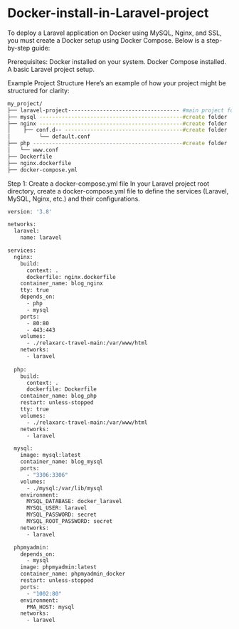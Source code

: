 # Docker-install-in-Laravel-project


To deploy a Laravel application on Docker using MySQL, Nginx, and SSL, you must create a Docker setup using Docker Compose. Below is a step-by-step guide:

Prerequisites:
Docker installed on your system.
Docker Compose installed.
A basic Laravel project setup.

Example Project Structure
Here’s an example of how your project might be structured for clarity:

```bash
my_project/
├── laravel-project----------------------------------- #main project folder
├── mysql ---------------------------------------------#create folder
├── nginx ---------------------------------------------#create folder
│    ├── conf.d-- -------------------------------------#create folder
│         └── default.conf 
├── php -----------------------------------------------#create folder
│   └── www.conf   
├── Dockerfile
├── nginx.dockerfile
├── docker-compose.yml
 ```

Step 1: Create a docker-compose.yml file
In your Laravel project root directory, create a docker-compose.yml file to define the services (Laravel, MySQL, Nginx, etc.) and their configurations.

```bash
version: '3.8'

networks: 
  laravel:
    name: laravel

services: 
  nginx:
    build:
      context: .
      dockerfile: nginx.dockerfile
    container_name: blog_nginx
    tty: true
    depends_on:
      - php
      - mysql
    ports: 
      - 80:80
      - 443:443
    volumes:
      - ./relaxarc-travel-main:/var/www/html  
    networks:
      - laravel
      
  php:
    build:
      context: .
      dockerfile: Dockerfile
    container_name: blog_php
    restart: unless-stopped
    tty: true
    volumes:
      - ./relaxarc-travel-main:/var/www/html
    networks:
      - laravel

  mysql:
    image: mysql:latest
    container_name: blog_mysql
    ports:
      - "3306:3306"
    volumes:
      - ./mysql:/var/lib/mysql  
    environment:
      MYSQL_DATABASE: docker_laravel
      MYSQL_USER: laravel
      MYSQL_PASSWORD: secret
      MYSQL_ROOT_PASSWORD: secret
    networks:
      - laravel

  phpmyadmin:
    depends_on:
      - mysql
    image: phpmyadmin:latest
    container_name: phpmyadmin_docker
    restart: unless-stopped
    ports:
      - "1002:80"
    environment:
      PMA_HOST: mysql
    networks:
      - laravel
```

